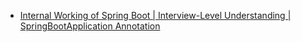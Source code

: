 - [Internal Working of Spring Boot | Interview-Level Understanding | SpringBootApplication Annotation](https://www.youtube.com/watch?v=tHDrxMklmPQ)